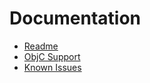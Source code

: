 # Documentation

- [Readme](../README.md)
- [ObjC Support](./ObjCSupport.md)
- [Known Issues](./KnownIssues.md)
